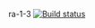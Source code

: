 ra-1-3
[![Build status](https://ci.appveyor.com/api/projects/status/qj8o9imu4m9qmad4?svg=true)](https://ci.appveyor.com/project/aleks903/ra-1-3)